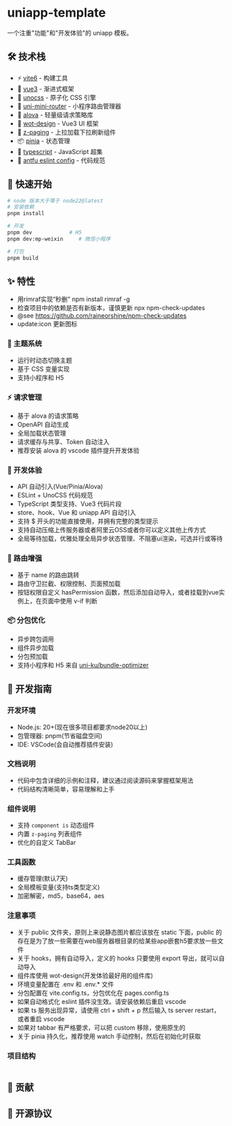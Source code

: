 # uniapp-template
一个注重"功能"和"开发体验"的 uniapp 模板。

## 🛠️ 技术栈

- ⚡️ [vite6](https://vitejs.dev/) - 构建工具
- 🖖 [vue3](https://vuejs.org/) - 渐进式框架
- 🎨 [unocss](https://unocss.dev/) - 原子化 CSS 引擎
- 🚦 [uni-mini-router](https://github.com/uni-helper/uni-mini-router) - 小程序路由管理器
- 🚀 [alova](https://alova.js.org/) - 轻量级请求策略库
- 🎯 [wot-design](https://wot-design-uni.cn/) - Vue3 UI 框架
- 📜 [z-paging](https://z-paging.zxlee.cn/) - 上拉加载下拉刷新组件
- 📦 [pinia](https://pinia.vuejs.org/) - 状态管理
- 🔷 [typescript](https://www.typescriptlang.org/) - JavaScript 超集
- 🔧 [antfu eslint config](https://github.com/antfu/eslint-config) - 代码规范

## 🔨 快速开始

```bash
# node 版本大于等于 node22@latest
# 安装依赖
pnpm install

# 开发
pnpm dev            # H5
pnpm dev:mp-weixin     # 微信小程序

# 打包
pnpm build
```

## ✨ 特性

- 用rimraf实现“秒删” npm install rimraf -g
- 检查项目中的依赖是否有新版本，谨慎更新 npx npm-check-updates
- @see https://github.com/raineorshine/npm-check-updates
- update:icon 更新图标

### 🎨 主题系统

- 运行时动态切换主题
- 基于 CSS 变量实现
- 支持小程序和 H5

### ⚡️ 请求管理

- 基于 alova 的请求策略
- OpenAPI 自动生成
- 全局加载状态管理
- 请求缓存与共享、Token 自动注入
- 推荐安装 alova 的 vscode 插件提升开发体验

### 🚀 开发体验

- API 自动引入(Vue/Pinia/Alova)
- ESLint + UnoCSS 代码规范
- TypeScript 类型支持、Vue3 代码片段
- store、hook、Vue 和 uniapp API 自动引入
- 支持 $ 开头的功能直接使用，并拥有完整的类型提示
- 支持自动压缩上传服务器或者阿里云OSS或者你可以定义其他上传方式
- 全局等待加载，优雅处理全局异步状态管理、不阻塞ui渲染，可选并行或等待

### 📱 路由增强

- 基于 name 的路由跳转
- 路由守卫拦截、权限控制、页面预加载
- 按钮权限自定义 hasPermission 函数，然后添加自动导入，或者挂载到vue实例上，在页面中使用 v-if 判断

### 📦 分包优化

- 异步跨包调用
- 组件异步加载
- 分包预加载
- 支持小程序和 H5 来自 [uni-ku/bundle-optimizer](https://github.com/uni-ku/bundle-optimizer)

## 📖 开发指南

### 开发环境

- Node.js: 20+(现在很多项目都要求node20以上)
- 包管理器: pnpm(节省磁盘空间)
- IDE: VSCode(会自动推荐插件安装)

### 文档说明

- 代码中包含详细的示例和注释，建议通过阅读源码来掌握框架用法
- 代码结构清晰简单，容易理解和上手

### 组件说明

- 支持 `component is` 动态组件
- 内置 `z-paging` 列表组件
- 优化的自定义 TabBar

### 工具函数

- 缓存管理(默认7天)
- 全局模板变量(支持ts类型定义)
- 加密解密，md5，base64，aes

### 注意事项

- 关于 public 文件夹，原则上来说静态图片都应该放在 static 下面，public 的存在是为了放一些需要在web服务器根目录的给某些app嵌套h5要求放一些文件
- 关于 hooks，拥有自动导入，定义的 hooks 只要使用 export 导出，就可以自动导入
- 组件库使用 wot-design(开发体验最好用的组件库)
- 环境变量配置在 .env 和 .env.\* 文件
- 分包配置在 vite.config.ts，分包优化在 pages.config.ts
- 如果自动格式化 eslint 插件没生效。请安装依赖后重启 vscode
- 如果 ts 服务出现异常，请使用 ctrl + shift + p 然后输入 ts server restart，或者重启 vscode
- 如果对 tabbar 有严格要求，可以把 custom 移除，使用原生的
- 关于 pinia 持久化，推荐使用 watch 手动控制，然后在初始化时获取

### 项目结构

```bash

```

## 🤝 贡献

## 📄 开源协议
